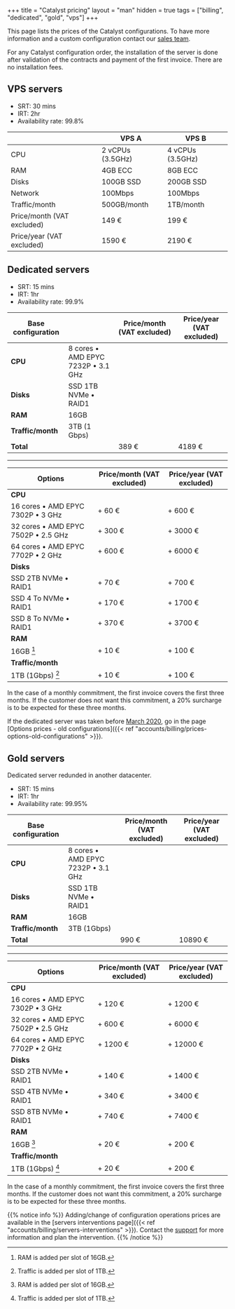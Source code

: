 +++
title = "Catalyst pricing"
layout = "man"
hidden = true
tags = ["billing", "dedicated", "gold", "vps"]
+++

This page lists the prices of the Catalyst configurations. To have more information and a custom configuration contact our [sales team](https://www.alwaysdata.com/en/catalyst/).

For any Catalyst configuration order, the installation of the server is done after validation of the contracts and payment of the first invoice. There are no installation fees.

## VPS servers

* SRT: 30 mins
* IRT: 2hr
* Availability rate: 99.8%

|                            | VPS A            | VPS B            |
|----------------------------|------------------|------------------|
| CPU                        | 2 vCPUs (3.5GHz) | 4 vCPUs (3.5GHz) |
| RAM                        | 4GB ECC          | 8GB ECC          |
| Disks                      | 100GB SSD        | 200GB SSD        |
| Network                    | 100Mbps          | 100Mbps          |
| Traffic/month              | 500GB/month      | 1TB/month        |
| Price/month (VAT excluded) | 149 €            | 199 €            |
| Price/year (VAT excluded)  | 1590 €           | 2190 €           |

## Dedicated servers

* SRT: 15 mins
* IRT: 1hr
* Availability rate: 99.9%

| Base configuration    |                                    | Price/month (VAT excluded) | Price/year (VAT excluded) |
| --------------------- | ---------------------------------- | -------------------------- | ------------------------- |
| **CPU**               | 8 cores • AMD EPYC 7232P • 3.1 GHz |                            |                           |
| **Disks**             | SSD 1TB NVMe • RAID1               |                            |                           |
| **RAM**               | 16GB                               |                            |                           |
| **Traffic/month**     | 3TB (1 Gbps)                       |                            |                           |
| **Total**             |                                    | 389 €                      | 4189 €                    |

---

| Options                             | Price/month (VAT excluded) | Price/year (VAT excluded) |
| ----------------------------------- | -------------------------- | ------------------------- |
| **CPU**                             |                            |                           |
| 16 cores • AMD EPYC 7302P • 3 GHz   | + 60 €                     | + 600 €                   |
| 32 cores • AMD EPYC 7502P • 2.5 GHz | + 300 €                    | + 3000 €                  |
| 64 cores • AMD EPYC 7702P • 2 GHz   | + 600 €                    | + 6000 €                  |
| **Disks**                           |                            |                           |
| SSD 2TB NVMe • RAID1                | + 70 €                     | + 700 €                   |
| SSD 4 To NVMe • RAID1               | + 170 €                    | + 1700 €                  |
| SSD 8 To NVMe • RAID1               | + 370 €                    | + 3700 €                  |
| **RAM**                             |                            |                           |
| 16GB [^1]                           | + 10 €                     | + 100 €                   |
| **Traffic/month**                   |                            |                           |
| 1TB (1Gbps) [^2]                    | + 10 €                     | + 100 €                   |

In the case of a monthly commitment, the first invoice covers the first three months. If the customer does not want this commitment, a 20% surcharge is to be expected for these three months.

If the dedicated server was taken before [March 2020](https://blog.alwaysdata.com/en/2020/03/03/harderware-better-faster-stronger/), go in the page [Options prices - old configurations]({{< ref "accounts/billing/prices-options-old-configurations" >}}).

## Gold servers

Dedicated server redunded in another datacenter.

* SRT: 15 mins
* IRT: 1hr
* Availability rate: 99.95%

| Base configuration    |                                    | Price/month (VAT excluded) | Price/year (VAT excluded) |
| --------------------- | ---------------------------------- | -------------------------- | ------------------------- |
| **CPU**               | 8 cores • AMD EPYC 7232P • 3.1 GHz |                            |                           |
| **Disks**             | SSD 1TB NVMe • RAID1               |                            |                           |
| **RAM**               | 16GB                               |                            |                           |
| **Traffic/month**     | 3TB (1Gbps)                        |                            |                           |
| **Total**             |                                    | 990 €                      | 10890 €                   |

---

| Options                             | Price/month (VAT excluded) | Price/year (VAT excluded) |
| ----------------------------------- | -------------------------- | ------------------------- |
| **CPU**                             |                            |                           |
| 16 cores • AMD EPYC 7302P • 3 GHz   | + 120 €                    | + 1200 €                  |
| 32 cores • AMD EPYC 7502P • 2.5 GHz | + 600 €                    | + 6000 €                  |
| 64 cores • AMD EPYC 7702P • 2 GHz   | + 1200 €                   | + 12000 €                 |
| **Disks**                           |                            |                           |
| SSD 2TB NVMe • RAID1                | + 140 €                    | + 1400 €                  |
| SSD 4TB NVMe • RAID1                | + 340 €                    | + 3400 €                  |
| SSD 8TB NVMe • RAID1                | + 740 €                    | + 7400 €                  |
| **RAM**                             |        	             |                           |
| 16GB [^1]                           | + 20 €	             | + 200 €                   |
| **Traffic/month**                   |      		             |                           |
| 1TB (1Gbps) [^2]                    | + 20 €                     | + 200 €                   |

In the case of a monthly commitment, the first invoice covers the first three months. If the customer does not want this commitment, a 20% surcharge is to be expected for these three months.

{{% notice info %}}
Adding/change of configuration operations prices are available in the [servers interventions page]({{< ref "accounts/billing/servers-interventions" >}}). Contact the [support](https://admin.alwaysdata.com/support/add/) for more information and plan the intervention.
{{% /notice %}}

[^1]: RAM is added per slot of 16GB.
[^2]: Traffic is added per slot of 1TB.
